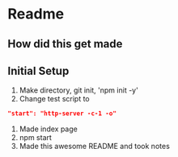 # Readme

## How did this get made

## Initial Setup
1. Make directory, git init, 'npm init -y'
1. Change test script to
```json
"start": "http-server -c-1 -o"
```
1. Made index page
1. npm start
1. Made this awesome README and took notes
